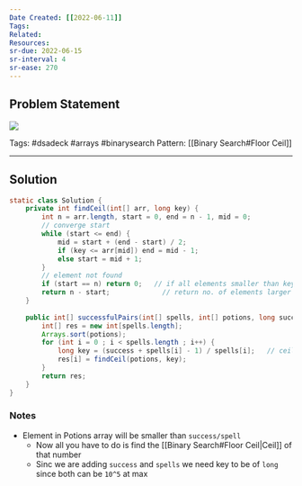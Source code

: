 ```yaml
---
Date Created: [[2022-06-11]]
Tags: 
Related: 
Resources: 
sr-due: 2022-06-15
sr-interval: 4
sr-ease: 270
---
```


## Problem Statement
![](https://i.imgur.com/lGijW6K.png)


Tags:  #dsadeck  #arrays #binarysearch 
Pattern: [[Binary Search#Floor Ceil]]

---

## Solution
``` java
static class Solution {
	private int findCeil(int[] arr, long key) {
		int n = arr.length, start = 0, end = n - 1, mid = 0;
		// converge start
		while (start <= end) {
			mid = start + (end - start) / 2;
			if (key <= arr[mid]) end = mid - 1;
			else start = mid + 1;
		}
		// element not found
		if (start == n) return 0;   // if all elements smaller than key, start OOB
		return n - start;             // return no. of elements larger than key
	}
	
	public int[] successfulPairs(int[] spells, int[] potions, long success) {
		int[] res = new int[spells.length];
		Arrays.sort(potions);
		for (int i = 0 ; i < spells.length ; i++) {
			long key = (success + spells[i] - 1) / spells[i];   // ceil of division
			res[i] = findCeil(potions, key);
		}
		return res;
	}
}
```

### Notes
- Element in Potions array will be smaller than `success/spell` 
	- Now all you have to do is find the [[Binary Search#Floor Ceil|Ceil]] of that number
	- Sinc we are adding `success` and `spells` we need key to be of `long` since both can be `10^5` at max


